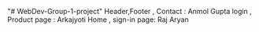 "# WebDev-Group-1-project" 
Header,Footer , Contact : Anmol Gupta
login , Product page : Arkajyoti
Home , sign-in page: Raj Aryan
